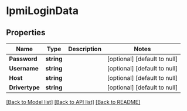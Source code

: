 # IpmiLoginData

## Properties
Name | Type | Description | Notes
------------ | ------------- | ------------- | -------------
**Password** | **string** |  | [optional] [default to null]
**Username** | **string** |  | [optional] [default to null]
**Host** | **string** |  | [optional] [default to null]
**Drivertype** | **string** |  | [optional] [default to null]

[[Back to Model list]](../README.md#documentation-for-models) [[Back to API list]](../README.md#documentation-for-api-endpoints) [[Back to README]](../README.md)



